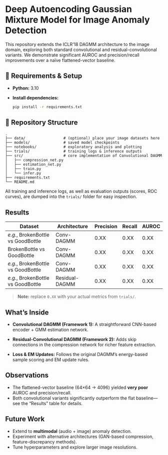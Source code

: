 # Deep Autoencoding Gaussian Mixture Model for Image Anomaly Detection

This repository extends the ICLR’18 DAGMM architecture to the image domain, exploring both standard convolutional and residual-convolutional variants. We demonstrate significant AUROC and precision/recall improvements over a naïve flattened-vector baseline.

## 🔧 Requirements & Setup

* **Python:** 3.10
* **Install dependencies:**

  ```bash
  pip install -r requirements.txt
  ```

## 📂 Repository Structure

```
.
├── data/                 # (optional) place your image datasets here
├── models/               # saved model checkpoints
├── notebooks/            # exploratory analysis and plotting
├── trials/               # training logs & inference outputs
├── src/                  # core implementation of Convolutional DAGMM
│   ├── compression_net.py
│   ├── estimation_net.py
│   ├── train.py
│   └── infer.py
├── requirements.txt
└── README.md
```

All training and inference logs, as well as evaluation outputs (scores, ROC curves), are dumped into the `trials/` folder for easy inspection.

## Results

| Dataset                            | Architecture   | Precision | Recall | AUROC |
| ---------------------------------- | -------------- | --------- | ------ | ----- |
| *e.g.*, BrokenBottle vs GoodBottle | Conv-DAGMM     | 0.XX      | 0.XX   | 0.XX  |
|         BrokenBottle vs GoodBottle | Conv-DAGMM     | 0.XX      | 0.XX   | 0.XX  |
| *e.g.*, BrokenBottle vs GoodBottle | Conv-DAGMM     | 0.XX      | 0.XX   | 0.XX  |
| *e.g.*, BrokenBottle vs GoodBottle | Residual-DAGMM | 0.XX      | 0.XX   | 0.XX  |

> **Note:** replace `0.XX` with your actual metrics from `trials/`.

## What’s Inside

* **Convolutional DAGMM (Framework 1):**
  A straightforward CNN-based encoder + GMM estimation network.

* **Residual-Convolutional DAGMM (Framework 2):**
  Adds skip connections in the compression network for richer feature extraction.

* **Loss & EM Updates:**
  Follows the original DAGMM’s energy-based sample scoring and EM update rules.

## Observations

* The flattened-vector baseline (64×64 → 4096) yielded **very poor** AUROC and precision/recall.
* Both convolutional variants significantly outperform the flat baseline—see the “Results” table for details.

## Future Work

* Extend to **multimodal** (audio + image) anomaly detection.
* Experiment with alternative architectures (GAN-based compression, feature-discrepancy methods).
* Tune hyperparameters and explore larger image resolutions.

